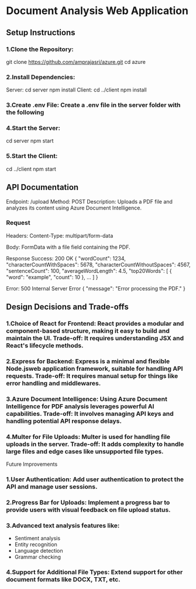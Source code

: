 # Document Analysis Web Application
## Setup Instructions

### 1.Clone the Repository:
  git clone https://github.com/amprajasri/azure.git
  cd azure
### 2.Install Dependencies: 
  Server:
   cd server
   npm install
  Client:
   cd ../client
   npm install
### 3.Create .env File: Create a .env file in the server folder with the following
### 4.Start the Server:
  cd server
  npm start
### 5.Start the Client:
   cd ../client
   npm start
## API Documentation
Endpoint: /upload Method: POST Description: Uploads a PDF file and analyzes its content using Azure Document Intelligence.

### Request
Headers: Content-Type: multipart/form-data

Body: FormData with a file field containing the PDF.

Response
Success: 200 OK
{
  "wordCount": 1234,
  "characterCountWithSpaces": 5678,
  "characterCountWithoutSpaces": 4567,
  "sentenceCount": 100,
  "averageWordLength": 4.5,
  "top20Words": [
    { "word": "example", "count": 10 },
    ...
  ]
}


Error: 500 Internal Server Error
{
  "message": "Error processing the PDF."
}


## Design Decisions and Trade-offs
### 1.Choice of React for Frontend: React provides a modular and component-based structure, making it easy to build and maintain the UI. Trade-off: It requires understanding JSX and React's lifecycle methods.

### 2.Express for Backend: Express is a minimal and flexible Node.jsweb application framework, suitable for handling API requests. Trade-off: It requires manual setup for things like error handling and middlewares.

### 3.Azure Document Intelligence: Using Azure Document Intelligence for PDF analysis leverages powerful AI capabilities. Trade-off: It involves managing API keys and handling potential API response delays.

### 4.Multer for File Uploads: Multer is used for handling file uploads in the server. Trade-off: It adds complexity to handle large files and edge cases like unsupported file types.


Future Improvements
### 1.User Authentication: Add user authentication to protect the API and manage user sessions.

### 2.Progress Bar for Uploads: Implement a progress bar to provide users with visual feedback on file upload status.

### 3.Advanced text analysis features like:
- Sentiment analysis
- Entity recognition
- Language detection
- Grammar checking

### 4.Support for Additional File Types: Extend support for other document formats like DOCX, TXT, etc.
